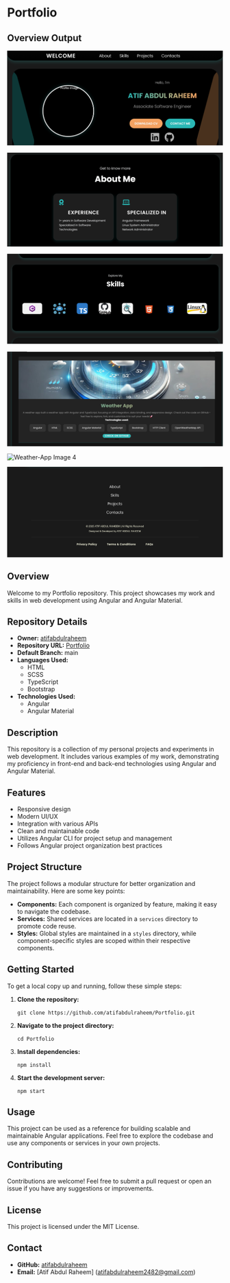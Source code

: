 # Portfolio 


## Overview Output

![Weather-App Image 1](https://github.com/atifabdulraheem/Portfolio/blob/main/Overview/Screenshot%202025-03-13%20001437.png)

![Weather-App Image 2](https://github.com/atifabdulraheem/Portfolio/blob/main/Overview/Screenshot%202025-03-13%20001502.png)

![Weather-App Image 3](https://github.com/atifabdulraheem/Portfolio/blob/main/Overview/Screenshot%202025-03-13%20001530.png)

![Weather-App Image 3](https://github.com/atifabdulraheem/Portfolio/blob/main/Overview/Screenshot%202025-03-13%20001614.png)

![Weather-App Image 4](https://github.com/atifabdulraheem/Portfolio/blob/main/Overview/Screenshot%202025-03-13%20001648.png)

![Weather-App Image 5](https://github.com/atifabdulraheem/Portfolio/blob/main/Overview/Screenshot%202025-03-13%20001700.png)

## Overview

Welcome to my Portfolio repository. This project showcases my work and skills in web development using Angular and Angular Material.

## Repository Details

- **Owner:** [atifabdulraheem](https://github.com/atifabdulraheem)
- **Repository URL:** [Portfolio](https://github.com/atifabdulraheem/Portfolio)
- **Default Branch:** main
- **Languages Used:**
  - HTML
  - SCSS
  - TypeScript
  - Bootstrap 
- **Technologies Used:**
  - Angular
  - Angular Material

## Description

This repository is a collection of my personal projects and experiments in web development. It includes various examples of my work, demonstrating my proficiency in front-end and back-end technologies using Angular and Angular Material.

## Features

- Responsive design
- Modern UI/UX
- Integration with various APIs
- Clean and maintainable code
- Utilizes Angular CLI for project setup and management
- Follows Angular project organization best practices

## Project Structure

The project follows a modular structure for better organization and maintainability. Here are some key points:

- **Components:** Each component is organized by feature, making it easy to navigate the codebase.
- **Services:** Shared services are located in a `services` directory to promote code reuse.
- **Styles:** Global styles are maintained in a `styles` directory, while component-specific styles are scoped within their respective components.

## Getting Started

To get a local copy up and running, follow these simple steps:

1. **Clone the repository:**
   ```
   git clone https://github.com/atifabdulraheem/Portfolio.git
   ```
2. **Navigate to the project directory:**
   ```
   cd Portfolio
   ```
3. **Install dependencies:**
   ```
   npm install
   ```
4. **Start the development server:**
   ```
   npm start
   ```

## Usage

This project can be used as a reference for building scalable and maintainable Angular applications. Feel free to explore the codebase and use any components or services in your own projects.

## Contributing

Contributions are welcome! Feel free to submit a pull request or open an issue if you have any suggestions or improvements.

## License

This project is licensed under the MIT License.

## Contact

- **GitHub:** [atifabdulraheem](https://github.com/atifabdulraheem)
- **Email:** [Atif Abdul Raheem] (atifabdulraheem2482@gmail.com)

 
